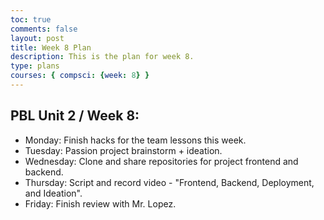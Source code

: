 ```yaml
---
toc: true
comments: false
layout: post
title: Week 8 Plan
description: This is the plan for week 8.
type: plans
courses: { compsci: {week: 8} }
---
```


## PBL Unit 2 / Week 8:
- Monday: Finish hacks for the team lessons this week.
- Tuesday: Passion project brainstorm + ideation.
- Wednesday: Clone and share repositories for project frontend and backend.
- Thursday: Script and record video - "Frontend, Backend, Deployment, and Ideation".
- Friday: Finish review with Mr. Lopez.
